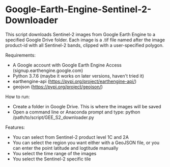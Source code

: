 # Google-Earth-Engine-Sentinel-2-Downloader
This script downloads Sentinel-2 images from Google Earth Engine to a specified Google Drive folder.
Each image is a .tif file named after the image product-id with all Sentinel-2 bands, clipped with a user-specified polygon. 

Requirements:
- A Google account with Google Earth Engine Access (signup.earthengine.google.com)
- Python 3.7.6 (maybe it works on later versions, haven't tried it) 
- earthengine-api (https://pypi.org/project/earthengine-api/)
- geojson (https://pypi.org/project/geojson/)

How to run:
- Create a folder in Google Drive. This is where the images will be saved
- Open a command line or Anaconda prompt and type: python /path/to/script/GEE_S2_downloader.py

Features:
- You can select from Sentinel-2 product level 1C and 2A
- You can select the region you want either with a GeoJSON file, or you can enter the point latitude and logtitude manually 
- You select the time range of the images
- You select the Sentinel-2 specific tile
